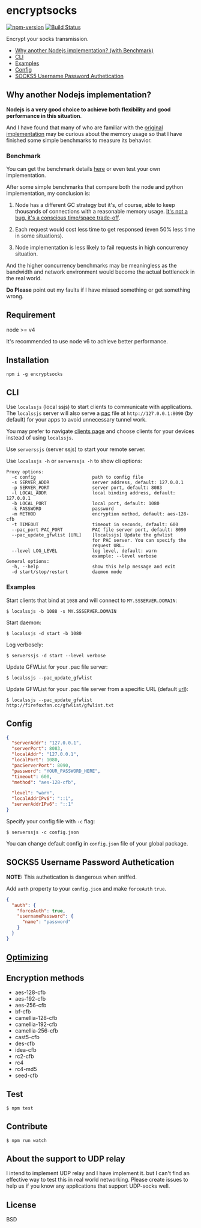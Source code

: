 # encryptsocks

[![npm-version](https://img.shields.io/npm/v/encryptsocks.svg?style=flat-square)](https://www.npmjs.com/package/encryptsocks)
[![Build Status](https://travis-ci.org/oyyd/encryptsocks.svg?branch=master)](https://travis-ci.org/oyyd/encryptsocks)

Encrypt your socks transmission.

* [Why another Nodejs implementation? (with Benchmark)](https://github.com/oyyd/encryptsocks#why-another-nodejs-implementation)
* [CLI](https://github.com/oyyd/encryptsocks#cli)
* [Examples](https://github.com/oyyd/encryptsocks#examples)
* [Config](https://github.com/oyyd/encryptsocks#config)
* [SOCKS5 Username Password Authetication](https://github.com/oyyd/encryptsocks#socks5-username-password-authetication)

## Why another Nodejs implementation?

__Nodejs is a very good choice to achieve both flexibility and good performance in this situation__.

And I have found that many of who are familiar with the [original implementation](https://github.com/shadowsocks/shadowsocks-nodejs) may be curious about the memory usage so that I have finished some simple benchmarks to measure its behavior.

### Benchmark

You can get the benchmark details [here](benchmark/README.md) or even test your own  implementation.

After some simple benchmarks that compare both the node and python implementation, my conclusion is:

1. Node has a different GC strategy but it's, of course, able to keep thousands of connections with a reasonable memory usage. [It's not a bug, it's a conscious time/space trade-off](https://github.com/nodejs/node-v0.x-archive/issues/4525).

2. Each request would cost less time to get responsed (even 50% less time in some situations).

3. Node implementation is less likely to fail requests in high concurrency situation.

And the higher concurrency benchmarks may be meaningless as the bandwidth and network environment would become the actual bottleneck in the real world.

**Do Please** point out my faults if I have missed something or get something wrong.

## Requirement

node >= v4

It's recommended to use node v6 to achieve better performance.

## Installation

```
npm i -g encryptsocks
```

## CLI

Use `localssjs` (local ssjs) to start clients to communicate with applications. The `localssjs` server will also serve a [pac](https://en.wikipedia.org/wiki/PAC) file at `http://127.0.0.1:8090` (by default) for your apps to avoid unnecessary tunnel work.

You may prefer to navigate [clients page](https://shadowsocks.org/en/download/clients.html) and choose clients for your devices instead of using `localssjs`.

Use `serverssjs` (server ssjs) to start your remote server.

Use `localssjs -h` or `serverssjs -h` to show cli options:

```
Proxy options:
  -c config                     path to config file
  -s SERVER_ADDR                server address, default: 127.0.0.1
  -p SERVER_PORT                server port, default: 8083
  -l LOCAL_ADDR                 local binding address, default: 127.0.0.1
  -b LOCAL_PORT                 local port, default: 1080
  -k PASSWORD                   password
  -m METHOD                     encryption method, default: aes-128-cfb
  -t TIMEOUT                    timeout in seconds, default: 600
  --pac_port PAC_PORT           PAC file server port, default: 8090
  --pac_update_gfwlist [URL]    [localssjs] Update the gfwlist
                                for PAC server. You can specify the
                                request URL.
  --level LOG_LEVEL             log level, default: warn
                                example: --level verbose
General options:
  -h, --help                    show this help message and exit
  -d start/stop/restart         daemon mode
```

### Examples

Start clients that bind at `1088` and will connect to `MY.SSSERVER.DOMAIN`:

```
$ localssjs -b 1088 -s MY.SSSERVER.DOMAIN
```

Start daemon:

```
$ localssjs -d start -b 1080
```

Log verbosely:

```
$ serverssjs -d start --level verbose
```

Update GFWList for your .pac file server:

```
$ localssjs --pac_update_gfwlist
```

Update GFWList for your .pac file server from a specific URL (default [url](https://raw.githubusercontent.com/gfwlist/gfwlist/master/gfwlist.txt)):

```
$ localssjs --pac_update_gfwlist http://firefoxfan.cc/gfwlist/gfwlist.txt
```

## Config

```json
{
  "serverAddr": "127.0.0.1",
  "serverPort": 8083,
  "localAddr": "127.0.0.1",
  "localPort": 1080,
  "pacServerPort": 8090,
  "password": "YOUR_PASSWORD_HERE",
  "timeout": 600,
  "method": "aes-128-cfb",

  "level": "warn",
  "localAddrIPv6": "::1",
  "serverAddrIPv6": "::1"
}
```

Specify your config file with `-c` flag:

```
$ serverssjs -c config.json
```

You can change default config in `config.json` file of your global
package.

## SOCKS5 Username Password Authetication

__NOTE:__ This authetication is dangerous when sniffed.

Add `auth` property to your `config.json` and make `forceAuth` `true`.

```json
{
  "auth": {
    "forceAuth": true,
    "usernamePassword": {
      "name": "password"
    }
  }
}
```

## [Optimizing](https://github.com/Long-live-shadowsocks/shadowsocks/wiki/Optimizing-Shadowsocks)

## Encryption methods

* aes-128-cfb
* aes-192-cfb
* aes-256-cfb
* bf-cfb
* camellia-128-cfb
* camellia-192-cfb
* camellia-256-cfb
* cast5-cfb
* des-cfb
* idea-cfb
* rc2-cfb
* rc4
* rc4-md5
* seed-cfb

## Test

```
$ npm test
```

## Contribute

```
$ npm run watch
```

## About the support to UDP relay

I intend to implement UDP relay and I have implement it.
but I can't find an effective way to test this in real world networking.
Please create issues to help us if you know any applications that support
UDP-socks well.

## License

BSD
